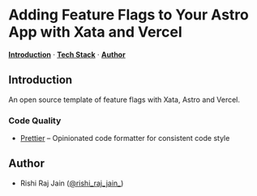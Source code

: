 <!-- <a href="https://upstash.com/blog/realtime-notifications">
<img alt="Custom Content AI Chatbot built with LangChain, Upstash and Next.js" src="https://upstash.com/blog/realtime-notifications/opengraph-image">
</a> -->

# Adding Feature Flags to Your Astro App with Xata and Vercel
    
<a href="#introduction"><strong>Introduction</strong></a> · <a href="#tech-stack"><strong>Tech Stack</strong></a> · <a href="#author"><strong>Author</strong></a>
<br/>

## Introduction

An open source template of feature flags with Xata, Astro and Vercel.

### Code Quality

- [Prettier](https://prettier.io/) – Opinionated code formatter for consistent code style

## Author

- Rishi Raj Jain ([@rishi_raj_jain_](https://twitter.com/rishi_raj_jain_))
